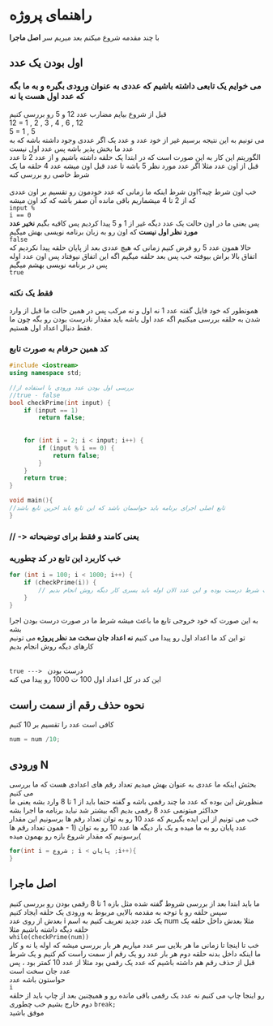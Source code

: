 # راهنمای پروژه 
با چند مقدمه شروع میکنم بعد میریم سر 
<b>اصل ماجرا</b>
## اول بودن یک عدد
### می خوایم یک تابعی داشته باشیم که عددی به عنوان ورودی بگیره و به ما بگه که عدد اول هست یا نه
قبل از شروع بیایم مضارب عدد 12 و 5 رو بررسی کنیم<br>12 = 1 , 2 , 3 , 4 , 6 , 12 <br>
5 = 1 , 5 <br>
می تونیم به این نتیجه برسیم غیر از خود عدد و عدد یک اگر عددی وجود داشته باشه که به عدد ما بخش پذیر باشه پس عدد اول نیست <br>
الگوریتم این کار به این صورت است که در ابتدا یک حلقه داشته باشیم و از عدد 2 تا عدد قبل از اون عدد مثلا اگر عدد مورد نظر 5 باشه تا عدد قبل اون میشه عدد 4 حلقه ما یک شرط خاصی رو بررسی کنه <br> 
<br>
خب اون شرط چیه؟اون شرط اینکه ما زمانی که عدد خودمون رو تقسیم بر اون عددی که از 2 تا 4 میشماریم باقی مانده آن صفر باشه که کد اون میشه
<br><code>input % i == 0</code><br>
پس یعنی ما در اون حالت یک عدد دیگه غیر از 1 و 5 پیدا کردیم پس کافیه بگیم <b>نخیر عدد مورد نظر اول نیست</b>
که اون رو به زبان برنامه نویسی بهش میگیم  <br><code>false</code><br>
حالا همون عدد 5 رو فرض کنیم زمانی که هیچ عددی بعد از پایان حلقه پیدا نکردیم که اتفاق بالا براش بیوفته خب پس بعد حلقه میگیم اگه این اتفاق نیوفتاد پس اون عدد اوله پس در برنامه نویسی بهشم میگیم
<br><code>true</code>

### فقط یک نکته
همونطور که خود فایل گفته عدد 1 نه اول و نه مرکب پس در همین حالت ما قبل از وارد شدن به حلقه بررسی میکنیم اگه عدد اول باشه باید مقدار نادرست بودن رو بگه چون ما فقط دنبال اعداد اول هستیم.
### کد همین حرفام به صورت تابع 
```cpp
#include <iostream>
using namespace std;

//بررسی اول بودن عدد ورودی با استفاده از 
//true - false
bool checkPrime(int input) {
    if (input == 1) 
        return false;
        
        
    for (int i = 2; i < input; i++) {
        if (input % i == 0) {
            return false;
        }
    }
    return true;
}

void main(){
//تابع اصلی اجرای برنامه باید حواسمان باشد که این تابع باید اخرین تابع باشد
}
```

### // -> یعنی کامند و فقط برای توضیحاته
### خب کاربرد این تابع در کد چطوریه
```cpp
for (int i = 100; i < 1000; i++) {
    if (checkPrime(i)) {
        // خب شرط درست بوده و این عدد الان اوله باید یسری کار دیگه روش انجام بدیم
    }
}
```

به این صورت که خود خروجی تابع ما باعث میشه شرط ما در صورت درست بودن اجرا بشه <br>
تو این کد ما اعداد اول رو پیدا می کنیم <b>نه اعداد جان سخت مد نظر پروژه
</b> می تونیم کارهای دیگه روش انجام بدیم <br>

<br> <code>true ---> </code> درست بودن <br>
این کد در کل اعداد اول 100 ت 1000 رو پیدا می کنه 

## نحوه حذف رقم از سمت راست
کافی است عدد را تقسیم بر 10 کنیم 
```cpp
num = num /10;
```


## ورودی N
بحثش اینکه ما عددی به عنوان بهش میدیم تعداد رقم های اعدادی هست که ما بررسی می کنیم
<br>
منظورش این بوده که عدد ما چند رقمی باشه و گفته حتما باید از 1 تا 8 وارد بشه یعنی ما حداکثر میتونمی عدد 8 رقمی بدیم اگه بیشتر شد نباید برنامه ما اجرا بشه
<br>
خب می تونیم از این ایده بگیریم که عدد 10 رو به توان تعداد رقم ها برسونیم این مقدار عدد پایان رو به ما میده و یک بار دیگه ها عدد 10 رو به توان (1 - همون تعداد رقم ها )برسونیم که مقدار شروع بازه رو بهمون میده
```cpp
for(int i = شروع ; i < پایان ;i++){
}
```

## اصل ماجرا
ما باید ابتدا بعد از بررسی شروط گفته شده مثل بازه 1 تا 8 رقمی بودن رو بررسی کنیم 
<br>
سپس حلقه رو با توجه به مقدمه بالایی مربوط به ورودی یک حلقه ایجاد کنیم
<br> 
بعدش از روی عدد i  یک عدد جدید تعریف کنیم به اسم num مثلا بعدش 
داخل حلقه یک حلقه دیگه داشته باشیم مثلا 
<br>
<code>while(checkPrime(num))</code>
<br>
خب تا اینجا تا زمانی ما هر بلایی سر عدد میاریم هر بار بررسی میشه که اوله یا نه و کار ما اینکه داخل بدنه حلقه دوم هر بار عدد رو یک رقم از سمت راست کم کنیم و یک شرط قبل از حذف رقم هم داشته باشیم که عدد یک رقمی بود مثلا از عدد 10 کمتر بود ، پس عدد جان سخت است<br>
حواستون باشه عدد <br>
<code>i</code>
<br> رو اینجا چاپ می کنیم نه عدد یک رقمی باقی مانده رو 
 و همیچنین بعد از چاپ باید از حلقه دوم خارج بشیم خب چطوری
<code>break;</code>
<br>
موفق باشید
